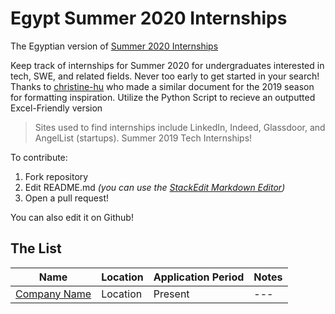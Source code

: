 
# Egypt Summer 2020 Internships
The Egyptian version of [Summer 2020 Internships](https://github.com/elaine-zheng/summer2020internships)

Keep track of internships for Summer 2020 for undergraduates interested in tech, SWE, and related fields. Never too early to get started in your search! Thanks to [christine-hu](https://github.com/christine-hu/summer-2019-internships) who made a similar document for the 2019 season for formatting inspiration. Utilize the Python Script to recieve an outputted Excel-Friendly version

> Sites used to find internships include LinkedIn, Indeed, Glassdoor, and AngelList (startups).
Summer 2019 Tech Internships!


To contribute:
 1. Fork repository
 2. Edit README.md *(you can use the [StackEdit Markdown Editor](https://stackedit.io/app#))*
 3. Open a pull request!

 You can also edit it on Github!

## The List

| Name  |  Location |  Application Period |  Notes |
|---|---|---|---|
|  [Company Name](link) |  Location |  Present | ---  |

